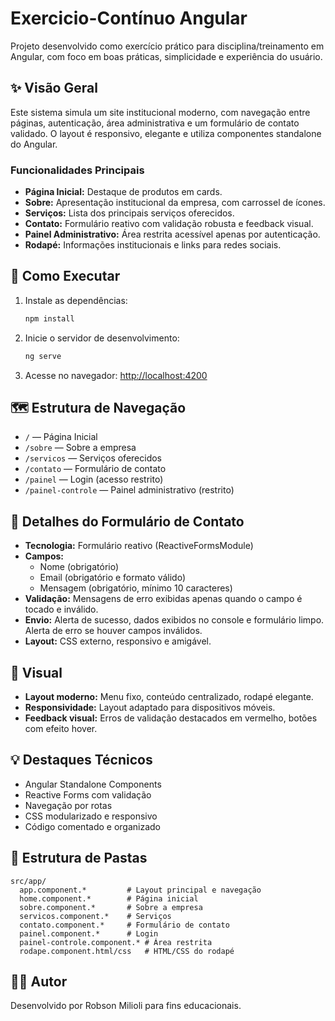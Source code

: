 # Exercicio-Contínuo Angular

Projeto desenvolvido como exercício prático para disciplina/treinamento em Angular, com foco em boas práticas, simplicidade e experiência do usuário.

## ✨ Visão Geral

Este sistema simula um site institucional moderno, com navegação entre páginas, autenticação, área administrativa e um formulário de contato validado. O layout é responsivo, elegante e utiliza componentes standalone do Angular.

### Funcionalidades Principais

- **Página Inicial:** Destaque de produtos em cards.
- **Sobre:** Apresentação institucional da empresa, com carrossel de ícones.
- **Serviços:** Lista dos principais serviços oferecidos.
- **Contato:** Formulário reativo com validação robusta e feedback visual.
- **Painel Administrativo:** Área restrita acessível apenas por autenticação.
- **Rodapé:** Informações institucionais e links para redes sociais.

## 🚀 Como Executar

1. Instale as dependências:
   ```bash
   npm install
   ```
2. Inicie o servidor de desenvolvimento:
   ```bash
   ng serve
   ```
3. Acesse no navegador: [http://localhost:4200](http://localhost:4200)

## 🗺️ Estrutura de Navegação

- `/` — Página Inicial
- `/sobre` — Sobre a empresa
- `/servicos` — Serviços oferecidos
- `/contato` — Formulário de contato
- `/painel` — Login (acesso restrito)
- `/painel-controle` — Painel administrativo (restrito)

## 📝 Detalhes do Formulário de Contato

- **Tecnologia:** Formulário reativo (ReactiveFormsModule)
- **Campos:**
  - Nome (obrigatório)
  - Email (obrigatório e formato válido)
  - Mensagem (obrigatório, mínimo 10 caracteres)
- **Validação:** Mensagens de erro exibidas apenas quando o campo é tocado e inválido.
- **Envio:** Alerta de sucesso, dados exibidos no console e formulário limpo. Alerta de erro se houver campos inválidos.
- **Layout:** CSS externo, responsivo e amigável.

## 🎨 Visual

- **Layout moderno:** Menu fixo, conteúdo centralizado, rodapé elegante.
- **Responsividade:** Layout adaptado para dispositivos móveis.
- **Feedback visual:** Erros de validação destacados em vermelho, botões com efeito hover.

## 💡 Destaques Técnicos

- Angular Standalone Components
- Reactive Forms com validação
- Navegação por rotas
- CSS modularizado e responsivo
- Código comentado e organizado

## 📁 Estrutura de Pastas

```
src/app/
  app.component.*         # Layout principal e navegação
  home.component.*        # Página inicial
  sobre.component.*       # Sobre a empresa
  servicos.component.*    # Serviços
  contato.component.*     # Formulário de contato
  painel.component.*      # Login
  painel-controle.component.* # Área restrita
  rodape.component.html/css   # HTML/CSS do rodapé
```

## 👨‍💻 Autor

Desenvolvido por Robson Milioli para fins educacionais.